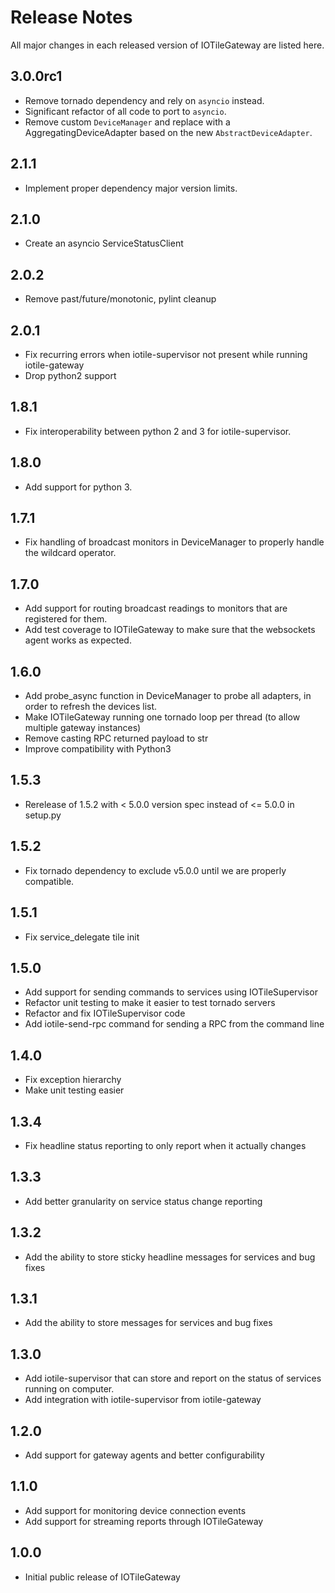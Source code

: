 # Release Notes

All major changes in each released version of IOTileGateway are listed here.

## 3.0.0rc1

- Remove tornado dependency and rely on `asyncio` instead.
- Significant refactor of all code to port to `asyncio`.  
- Remove custom `DeviceManager` and replace with a AggregatingDeviceAdapter
  based on the new `AbstractDeviceAdapter`.

## 2.1.1

- Implement proper dependency major version limits.

## 2.1.0

- Create an asyncio ServiceStatusClient

## 2.0.2

- Remove past/future/monotonic, pylint cleanup

## 2.0.1

- Fix recurring errors when iotile-supervisor not present while running iotile-gateway
- Drop python2 support

## 1.8.1

- Fix interoperability between python 2 and 3 for iotile-supervisor.

## 1.8.0

- Add support for python 3.

## 1.7.1

- Fix handling of broadcast monitors in DeviceManager to properly handle the
  wildcard operator.

## 1.7.0

- Add support for routing broadcast readings to monitors that are registered
  for them.
- Add test coverage to IOTileGateway to make sure that the websockets agent
  works as expected.

## 1.6.0

- Add probe_async function in DeviceManager to probe all adapters, in order to
refresh the devices list.
- Make IOTileGateway running one tornado loop per thread (to allow multiple gateway
instances)
- Remove casting RPC returned payload to str
- Improve compatibility with Python3

## 1.5.3

- Rerelease of 1.5.2 with < 5.0.0 version spec instead of <= 5.0.0 in setup.py

## 1.5.2

- Fix tornado dependency to exclude v5.0.0 until we are properly compatible.

## 1.5.1

- Fix service_delegate tile init

## 1.5.0

- Add support for sending commands to services using IOTileSupervisor
- Refactor unit testing to make it easier to test tornado servers
- Refactor and fix IOTileSupervisor code
- Add iotile-send-rpc command for sending a RPC from the command line

## 1.4.0

- Fix exception hierarchy
- Make unit testing easier

## 1.3.4

- Fix headline status reporting to only report when it actually changes

## 1.3.3

- Add better granularity on service status change reporting

## 1.3.2

- Add the ability to store sticky headline messages for services and bug fixes

## 1.3.1

- Add the ability to store messages for services and bug fixes

## 1.3.0

- Add iotile-supervisor that can store and report on the status of services
  running on computer.  
- Add integration with iotile-supervisor from iotile-gateway

## 1.2.0

- Add support for gateway agents and better configurability

## 1.1.0

- Add support for monitoring device connection events
- Add support for streaming reports through IOTileGateway

## 1.0.0

- Initial public release of IOTileGateway